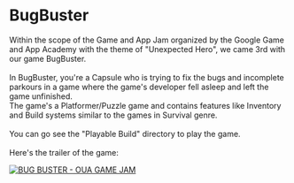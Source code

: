 # BugBuster
Within the scope of the Game and App Jam organized by the Google Game and App Academy with the theme of "Unexpected Hero", we came 3rd with our game BugBuster. <br> <br>
In BugBuster, you're a Capsule who is trying to fix the bugs and incomplete parkours in a game where the game's developer fell asleep and left the game unfinished. <br>
The game's a Platformer/Puzzle game and contains features like Inventory and Build systems similar to the games in Survival genre. <br><br>
You can go see the "Playable Build" directory to play the game. <br> <br>
Here's the trailer of the game:

[![BUG BUSTER - OUA GAME JAM](https://img.youtube.com/vi/RRiV0C85QRY/maxresdefault.jpg)](https://www.youtube.com/watch?v=RRiV0C85QRY)

